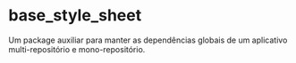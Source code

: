 # base_style_sheet

Um package auxiliar para manter as dependências globais de um aplicativo multi-repositório e mono-repositório.
